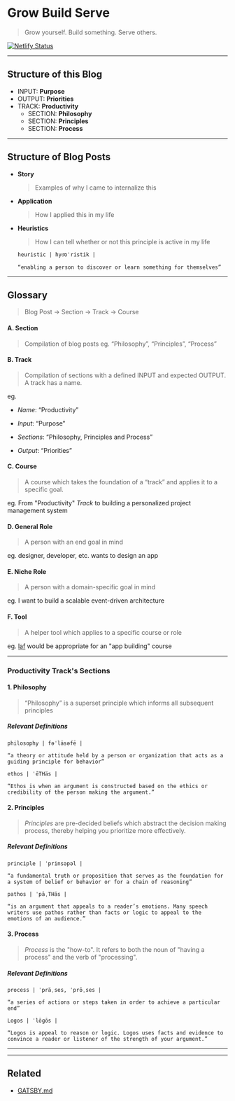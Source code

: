 # Grow Build Serve

> Grow yourself. Build something. Serve others.

[![Netlify Status](https://api.netlify.com/api/v1/badges/9789f6c9-a7e1-4fde-bf99-bf33b8fd1c62/deploy-status)](https://app.netlify.com/sites/growbuildserve/deploys)

---

## Structure of this Blog

- INPUT: **Purpose**
- OUTPUT: **Priorities**
- TRACK: **Productivity**
  - SECTION: **Philosophy**
  - SECTION: **Principles**
  - SECTION: **Process**

---

## Structure of Blog Posts

- **Story**

  > Examples of why I came to internalize this

- **Application**

  > How I applied this in my life

- **Heuristics**

  > How I can tell whether or not this principle is active in my life

  `heuristic | hyo͞oˈristik |`

  ```
  “enabling a person to discover or learn something for themselves”
  ```

---

## Glossary

> Blog Post -> Section -> Track -> Course

#### A. Section

> Compilation of blog posts
> eg. “Philosophy”, “Principles”, “Process”

#### B. Track

> Compilation of sections with a defined INPUT and expected OUTPUT. A track has a name.

eg.

- _Name_: “Productivity”

- _Input_: “Purpose”

- _Sections_: “Philosophy, Principles and Process”

- _Output_: “Priorities”

#### C. Course

> A course which takes the foundation of a “track” and applies it to a specific goal.

eg. From "Productivity" _Track_ to building a personalized project management system

#### D. General Role

> A person with an end goal in mind

eg. designer, developer, etc. wants to design an app

#### E. Niche Role

> A person with a domain-specific goal in mind

eg. I want to build a scalable event-driven architecture

#### F. Tool

> A helper tool which applies to a specific course or role

eg. [laf](https://npmjs.com/package/laf) would be appropriate for an "app building" course

---

### Productivity Track's Sections

#### 1. Philosophy

> “Philosophy” is a superset principle which informs all subsequent principles

##### Relevant Definitions

`philosophy | fəˈläsəfē |`

```
“a theory or attitude held by a person or organization that acts as a guiding principle for behavior”
```

`ethos | ˈēTHäs |`

```
“Ethos is when an argument is constructed based on the ethics or credibility of the person making the argument.”
```

#### 2. Principles

> _Principles_ are pre-decided beliefs which abstract the decision making process, thereby helping you prioritize more effectively.

##### Relevant Definitions

`principle | ˈprinsəpəl |`

```
“a fundamental truth or proposition that serves as the foundation for a system of belief or behavior or for a chain of reasoning”
```

`pathos | ˈpāˌTHäs |`

```
“is an argument that appeals to a reader’s emotions. Many speech writers use pathos rather than facts or logic to appeal to the emotions of an audience.”
```

#### 3. Process

> _Process_ is the "how-to". It refers to both the noun of "having a process" and the verb of "processing".

##### Relevant Definitions

`process | ˈpräˌses, ˈprōˌses |`

```
“a series of actions or steps taken in order to achieve a particular end”
```

`Logos | ˈlōɡōs |`

```
“Logos is appeal to reason or logic. Logos uses facts and evidence to convince a reader or listener of the strength of your argument.”
```

---

---

## Related

- [GATSBY.md](./docs/GATSBY.md)
